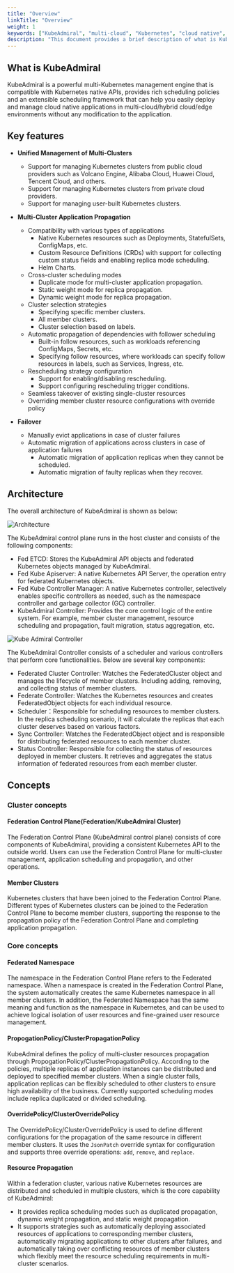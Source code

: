 ```yaml
---
title: "Overview"
linkTitle: "Overview"
weight: 1
keywords: ["KubeAdmiral", "multi-cloud", "Kubernetes", "cloud native", "Architecture Design"]
description: "This document provides a brief description of what is KubeAdmiral, including its key features and explanations of core concepts."
---
```


## **What is KubeAdmiral**

KubeAdmiral is a powerful multi-Kubernetes management engine that is compatible with Kubernetes native APIs, provides rich scheduling policies and an extensible scheduling framework that can help you easily deploy and manage cloud native applications in multi-cloud/hybrid cloud/edge environments without any modification to the application.

## **Key features**

- **Unified Management of Multi-Clusters**
  - Support for managing Kubernetes clusters from public cloud providers such as Volcano Engine, Alibaba Cloud, Huawei Cloud, Tencent Cloud, and others.
  - Support for managing Kubernetes clusters from private cloud providers.
  - Support for managing user-built Kubernetes clusters.

- **Multi-Cluster Application Propagation**
  - Compatibility with various types of applications
    - Native Kubernetes resources such as Deployments, StatefulSets, ConfigMaps, etc.
    - Custom Resource Definitions (CRDs) with support for collecting custom status fields and enabling replica mode scheduling.
    - Helm Charts.
  - Cross-cluster scheduling modes
    - Duplicate mode for multi-cluster application propagation.
    - Static weight mode for replica propagation.
    - Dynamic weight mode for replica propagation.
  - Cluster selection strategies
    - Specifying specific member clusters.
    - All member clusters.
    - Cluster selection based on labels.
  - Automatic propagation of dependencies with follower scheduling
    - Built-in follow resources, such as workloads referencing ConfigMaps, Secrets, etc.
    - Specifying follow resources, where workloads can specify follow resources in labels, such as Services, Ingress, etc.
  - Rescheduling strategy configuration
    - Support for enabling/disabling rescheduling.
    - Support configuring rescheduling trigger conditions.
  - Seamless takeover of existing single-cluster resources
  - Overriding member cluster resource configurations with override policy
- **Failover**
  - Manually evict applications in case of cluster failures
  - Automatic migration of applications across clusters in case of application failures
    - Automatic migration of application replicas when they cannot be scheduled.
    - Automatic migration of faulty replicas when they recover.

## **Architecture**
The overall architecture of KubeAdmiral is shown as below:

![Architecture](../../img/kubeadmiral-architecture.png)

The KubeAdmiral control plane runs in the host cluster and consists of the following components:
- Fed ETCD: Stores the KubeAdmiral API objects and federated Kubernetes objects managed by KubeAdmiral.
- Fed Kube Apiserver: A native Kubernetes API Server, the operation entry for federated Kubernetes objects.
- Fed Kube Controller Manager: A native Kubernetes controller, selectively enables specific controllers as needed, such as the namespace controller and garbage collector (GC) controller.
- KubeAdmiral Controller: Provides the core control logic of the entire system. For example, member cluster management, resource scheduling and propagation, fault migration, status aggregation, etc.

![Kube Admiral Controller](../General/kubeadmiral-controller.png)

The KubeAdmiral Controller consists of a scheduler and various controllers that perform core functionalities. Below are several key components:
- Federated Cluster Controller: Watches the FederatedCluster object and manages the lifecycle of member clusters. Including adding, removing, and collecting status of member clusters.
- Federate Controller: Watches the Kubernetes resources and creates FederatedObject objects for each individual resource.
- Scheduler：Responsible for scheduling resources to member clusters. In the replica scheduling scenario, it will calculate the replicas that each cluster deserves based on various factors.
- Sync Controller: Watches the FederatedObject object and is responsible for distributing federated resources to each member cluster.
- Status Controller: Responsible for collecting the status of resources deployed in member clusters. It retrieves and aggregates the status information of federated resources from each member cluster.

## **Concepts**

### **Cluster concepts**

#### Federation Control Plane(Federation/KubeAdmiral Cluster)

The Federation Control Plane (KubeAdmiral control plane) consists of core components of KubeAdmiral, providing a consistent Kubernetes API to the outside world. Users can use the Federation Control Plane for multi-cluster management, application scheduling and propagation, and other operations.

#### Member Clusters

Kubernetes clusters that have been joined to the Federation Control Plane. Different types of Kubernetes clusters can be joined to the Federation Control Plane to become member clusters, supporting the response to the propagation policy of the Federation Control Plane and completing application propagation.

### **Core concepts**

#### Federated Namespace

The namespace in the Federation Control Plane refers to the Federated namespace. When a namespace is created in the Federation Control Plane, the system automatically creates the same Kubernetes namespace in all member clusters. In addition, the Federated Namespace has the same meaning and function as the namespace in Kubernetes, and can be used to achieve logical isolation of user resources and fine-grained user resource management.

#### PropogationPolicy/ClusterPropagationPolicy

KubeAdmiral defines the policy of multi-cluster resources propagation through PropogationPolicy/ClusterPropagationPolicy. According to the policies, multiple replicas of application instances can be distributed and deployed to specified member clusters. When a single cluster fails, application replicas can be flexibly scheduled to other clusters to ensure high availability of the business. Currently supported scheduling modes include replica duplicated or divided scheduling.

#### OverridePolicy/ClusterOverridePolicy

The OverridePolicy/ClusterOverridePolicy is used to define different configurations for the propagation of the same resource in different member clusters. It uses the `JsonPatch` override syntax for configuration and supports three override operations: `add`, `remove`, and `replace`.

#### Resource Propagation

Within a federation cluster, various native Kubernetes resources are distributed and scheduled in multiple clusters, which is the core capability of KubeAdmiral:

- It provides replica scheduling modes such as duplicated propagation, dynamic weight propagation, and static weight propagation.
- It supports strategies such as automatically deploying associated resources of applications to corresponding member clusters, automatically migrating applications to other clusters after failures, and automatically taking over conflicting resources of member clusters which flexibly meet the resource scheduling requirements in multi-cluster scenarios.


